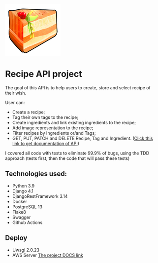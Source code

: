 ![Logo of the recipe project](cake%20(logo).png)

# Recipe API project

The goal of this API is to help users to create, store and select recipe of their wish.

User can:
- Create a recipe;
- Tag their own tags to the recipe;
- Create ingredients and link existing ingredients to the recipe;
- Add image representation to the recipe;
- Filter recipes by Ingredients or/and Tags;
- GET, PUT, PATCH and DELETE Recipe, Tag and Ingredient.
([Click this link to get documentation of API](ec2-16-171-6-193.eu-north-1.compute.amazonaws.com/api/docs))   

I covered all code with tests to eliminate 99.9% of bugs, using the TDD approach (tests first, then the code that will pass these tests)

## Technologies used:

- Python 3.9
- Django 4.1
- DjangoRestFramework 3.14
- Docker
- PostgreSQL 13
- Flake8
- Swagger 
- Github Actions

## Deploy

- Uwsgi 2.0.23
- AWS Server
[The project DOCS link](ec2-16-171-6-193.eu-north-1.compute.amazonaws.com/api/docs)
